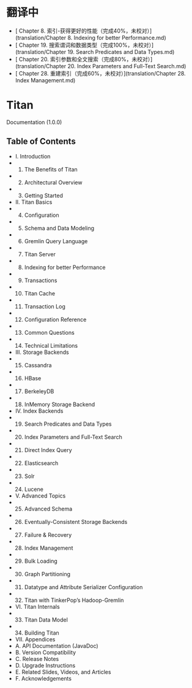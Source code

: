 # 翻译中
- [ Chapter 8. 索引-获得更好的性能（完成40%，未校对）](translation/Chapter 8. Indexing for better Performance.md)
- [ Chapter 19. 搜索谓词和数据类型（完成100%，未校对）](translation/Chapter 19. Search Predicates and Data Types.md)
- [ Chapter 20. 索引参数和全文搜索（完成80%，未校对）](translation/Chapter 20. Index Parameters and Full-Text Search.md)
- [ Chapter 28. 重建索引（完成60%，未校对）](translation/Chapter 28. Index Management.md)


# Titan
Documentation (1.0.0)

## Table of Contents

- I. Introduction
 - 1. The Benefits of Titan
 - 2. Architectural Overview
 - 3. Getting Started
- II. Titan Basics
 - 4. Configuration
 - 5. Schema and Data Modeling
 - 6. Gremlin Query Language
 - 7. Titan Server
 - 8. Indexing for better Performance
 - 9. Transactions
 - 10. Titan Cache
 - 11. Transaction Log
 - 12. Configuration Reference
 - 13. Common Questions
 - 14. Technical Limitations
- III. Storage Backends
 - 15. Cassandra
 - 16. HBase
 - 17. BerkeleyDB
 - 18. InMemory Storage Backend
- IV. Index Backends
 - 19. Search Predicates and Data Types
 - 20. Index Parameters and Full-Text Search
 - 21. Direct Index Query
 - 22. Elasticsearch
 - 23. Solr
 - 24. Lucene
- V. Advanced Topics
 - 25. Advanced Schema
 - 26. Eventually-Consistent Storage Backends
 - 27. Failure & Recovery
 - 28. Index Management
 - 29. Bulk Loading
 - 30. Graph Partitioning
 - 31. Datatype and Attribute Serializer Configuration
 - 32. Titan with TinkerPop’s Hadoop-Gremlin
- VI. Titan Internals
 - 33. Titan Data Model
 - 34. Building Titan
- VII. Appendices
 - A. API Documentation (JavaDoc)
 - B. Version Compatibility
 - C. Release Notes
 - D. Upgrade Instructions
 - E. Related Slides, Videos, and Articles
 - F. Acknowledgements
